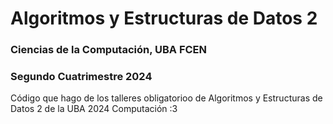 # Algoritmos y Estructuras de Datos 2
### Ciencias de la Computación, UBA FCEN
### Segundo Cuatrimestre 2024

Código que hago de los talleres obligatorioo de Algoritmos y Estructuras de Datos 2 de la UBA 2024 Computación :3
